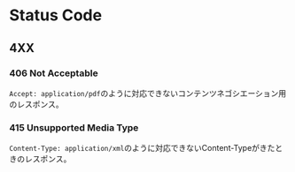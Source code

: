 # Status Code

## 4XX

### 406 Not Acceptable

`Accept: application/pdf`のように対応できないコンテンツネゴシエーション用のレスポンス。

### 415 Unsupported Media Type

`Content-Type: application/xml`のように対応できないContent-Typeがきたときのレスポンス。


